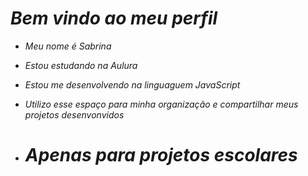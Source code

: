 # *Bem vindo ao meu perfil*

- *Meu nome é Sabrina*
- *Estou estudando na Aulura*
- *Estou me desenvolvendo na linguaguem JavaScript*
- *Utilizo esse espaço para minha organização e compartilhar meus projetos desenvonvidos*

- # *Apenas para projetos escolares*
